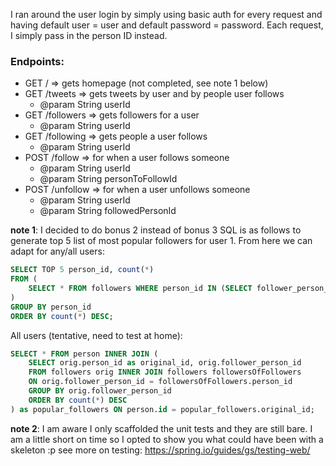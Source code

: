 I ran around the user login by simply using basic auth for every request and having default user = user and default password = password.
Each request, I simply pass in the person ID instead.

### Endpoints:

* GET / => gets homepage (not completed, see note 1 below)
* GET /tweets => gets tweets by user and by people user follows
  * @param String userId
* GET /followers => gets followers for a user
  * @param String userId
* GET /following => gets people a user follows
  * @param String userId
* POST /follow => for when a user follows someone
  * @param String userId
  * @param String personToFollowId
* POST /unfollow => for when a user unfollows someone
  * @param String userId
  * @param String followedPersonId

**note 1**: I decided to do bonus 2 instead of bonus 3
SQL is as follows to generate top 5 list of most popular followers for user 1. From here we can adapt for any/all users:

```SQL
SELECT TOP 5 person_id, count(*)
FROM (
    SELECT * FROM followers WHERE person_id IN (SELECT follower_person_id FROM followers WHERE person_id = 1)
)
GROUP BY person_id
ORDER BY count(*) DESC;
```

All users (tentative, need to test at home):

```SQL
SELECT * FROM person INNER JOIN (
    SELECT orig.person_id as original_id, orig.follower_person_id
    FROM followers orig INNER JOIN followers followersOfFollowers
    ON orig.follower_person_id = followersOfFollowers.person_id
    GROUP BY orig.follower_person_id
    ORDER BY count(*) DESC
) as popular_followers ON person.id = popular_followers.original_id;
```

**note 2**: I am aware I only scaffolded the unit tests and they are still bare. I am a little short on time so I opted to show you what could have been with a skeleton :p
see more on testing: https://spring.io/guides/gs/testing-web/
